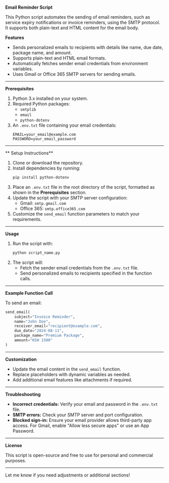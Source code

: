 **Email Reminder Script**

This Python script automates the sending of email reminders, such as service expiry notifications or invoice reminders, using the SMTP protocol. It supports both plain-text and HTML content for the email body.

**Features**

- Sends personalized emails to recipients with details like name, due date, package name, and amount.
- Supports plain-text and HTML email formats.
- Automatically fetches sender email credentials from environment variables.
- Uses Gmail or Office 365 SMTP servers for sending emails.

---

**Prerequisites**

1. Python 3.x installed on your system.
2. Required Python packages:
   - `smtplib`
   - `email`
   - `python-dotenv`
3. An `.env.txt` file containing your email credentials:
   ```plaintext
   EMAIL=your_email@example.com
   PASSWORD=your_email_password
   ```

---
** Setup Instructions**

1. Clone or download the repository.
2. Install dependencies by running:
   ```bash
   pip install python-dotenv
   ```
3. Place an `.env.txt` file in the root directory of the script, formatted as shown in the **Prerequisites** section.
4. Update the script with your SMTP server configuration:
   - Gmail: `smtp.gmail.com`
   - Office 365: `smtp.office365.com`
5. Customize the `send_email` function parameters to match your requirements.

---

 **Usage**

1. Run the script with:
   ```bash
   python script_name.py
   ```
2. The script will:
   - Fetch the sender email credentials from the `.env.txt` file.
   - Send personalized emails to recipients specified in the function calls.

---

**Example Function Call**

To send an email:
```python
send_email(
    subject="Invoice Reminder",
    name="John Doe",
    receiver_email="recipient@example.com",
    due_date="2024-08-11",
    package_name="Premium Package",
    amount="KSH 1500"
)
```

---

 **Customization**

- Update the email content in the `send_email` function.
- Replace placeholders with dynamic variables as needed.
- Add additional email features like attachments if required.

---

 **Troubleshooting**

- **Incorrect credentials:** Verify your email and password in the `.env.txt` file.
- **SMTP errors:** Check your SMTP server and port configuration.
- **Blocked sign-in:** Ensure your email provider allows third-party app access. For Gmail, enable "Allow less secure apps" or use an App Password.

---

 **License**

This script is open-source and free to use for personal and commercial purposes.

--- 

Let me know if you need adjustments or additional sections!
